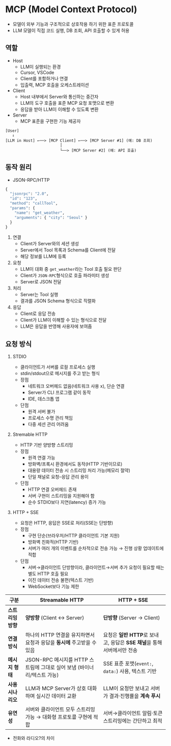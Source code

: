# MCP (Model Context Protocol)

- 모델이 외부 기능과 구조적으로 상호작용 하기 위한 표준 프로토콜
- LLM 모델이 직접 코드 실행, DB 조회, API 호출할 수 있게 허용

## 역할

- Host
  - LLM이 실행되는 환경
  - Cursor, VSCode
  - Client를 포함하거나 연결
  - 입출력, MCP 호출을 오케스트레이션
- Client
  - Host 내부에서 Server와 통신하는 중간자
  - LLM의 도구 호출을 표준 MCP 요청 포맷으로 변환
  - 응답을 받아 LLM이 이해할 수 있도록 변환
- Server
  - MCP 표준을 구현한 기능 제공자

```
[User]
   ↓
[LLM in Host] ←──> [MCP Client] ←──> [MCP Server #1] (예: DB 조회)
                        │
                        └──> [MCP Server #2] (예: API 호출)
```

## 동작 원리

- JSON-RPC/HTTP

```python
{
  "jsonrpc": "2.0",
  "id": "123",
  "method": "callTool",
  "params": {
    "name": "get_weather",
    "arguments": { "city": "Seoul" }
  }
}
```

1. 연결
   - Client가 Server와의 세션 생성
   - Server에서 Tool 목록과 Schema를 Client에 전달
   - 해당 정보를 LLM에 등록
2. 요청
   - LLM이 대화 중 `get_weather`라는 Tool 호출 필요 판단
   - Client가 `JSON-RPC`형식으로 호출 파라미터 생성
   - Server로 JSON 전달
3. 처리
   - Server는 Tool 실행
   - 결과를 JSON Schema 형식으로 직렬화
4. 응답
   - Client로 응답 전송
   - Client가 LLM이 이해할 수 있는 형식으로 전달
   - LLM은 응답을 반영해 사용자에 보여줌

## 요청 방식

1. STDIO

   - 클라이언트가 서버를 로컬 프로세스 실행
   - stdin/stdout으로 메시지를 주고 받는 형식
   - 장점
     - 네트워크 오버헤드 없음(네트워크 사용 x), 단순 연결
     - Server가 CLI 프로그램 같이 동작
     - IDE, 데스크톱 앱
   - 단점
     - 원격 서버 불가
     - 프로세스 수명 관리 책임
     - 다중 세션 관리 어려움

2. Stremable HTTP

   - HTTP 기반 양방향 스트리밍
   - 장점
     - 원격 연결 가능
     - 방화벽/프록시 환경에서도 동작(HTTP 기반이므로)
     - 대용량 데이터 전송 시 스트리밍 처리 가능(메모리 절약)
     - 단일 채널로 요청–응답 관리 용이
   - 단점
     - HTTP 연결 오버헤드 존재
     - 서버 구현이 스트리밍을 지원해야 함
     - 순수 STDIO보다 지연(latency) 증가 가능

3. HTTP + SSE

   - 요청은 HTTP, 응답은 SSE로 처리(SSE는 단방향)
   - 장점
     - 구현 단순(브라우저/HTTP 클라이언트 기본 지원)
     - 방화벽 친화적(HTTP 기반)
     - 서버가 여러 개의 이벤트를 순차적으로 전송 가능 → 진행 상황 업데이트에 적합
   - 단점
     - 서버→클라이언트 단방향이라, 클라이언트→서버 추가 요청이 필요할 때는 별도 HTTP 호출 필요
     - 이진 데이터 전송 불편(텍스트 기반)
     - WebSocket보다 기능 제한

| 구분              | Streamable HTTP                                                         | HTTP + SSE                                                                |
| ----------------- | ----------------------------------------------------------------------- | ------------------------------------------------------------------------- |
| **스트리밍 방향** | **양방향** (Client ↔ Server)                                            | **단방향** (Server → Client)                                              |
| **연결 방식**     | 하나의 HTTP 연결을 유지하면서 요청과 응답을 **동시에** 주고받을 수 있음 | 요청은 **일반 HTTP**로 보내고, 응답은 **SSE 채널**을 통해 서버에서만 전송 |
| **메시지 형태**   | JSON-RPC 메시지를 HTTP 스트림에 그대로 실어 보냄 (바이너리/텍스트 가능) | SSE 표준 포맷(`event:`, `data:`) 사용, 텍스트 기반                        |
| **사용 시나리오** | LLM과 MCP Server가 상호 대화하며 실시간 데이터 교환                     | LLM이 요청만 보내고 서버가 결과·진행률을 **계속 푸시**                    |
| **유연성**        | 서버와 클라이언트 모두 스트리밍 가능 → 대화형 프로토콜 구현에 적합      | 서버→클라이언트 알림·토큰 스트리밍에는 간단하고 최적                      |

- 전화와 라디오?의 차이
